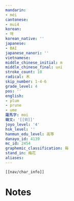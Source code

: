 ```yaml
---
mandarin:
- méi
cantonese:
- mui4
korean:
- 매
korean_native: ''
japanese:
- BAI
japanese_nanori: ''
vietnamese:
middle_chinese_initial: m
middle_chinese_final: uʌi
stroke_count: 10
radical: 木
skip_number: 1-4-6
grade_level: 4
pos: ''
english:
- plum
- prune
- ume
羅馬字: moi
韓文: '[[뫼]]'
joyo_level: '4'
hsk_level: ''
hanmun_edu_level: 高等
danayo_id: 4139
mc_id: 2454
graphemic_classification: 毎
stand_in: 梅花
aliases:
---
```

```meta-bind-embed
[[nav/char_info]]
```

# Notes
